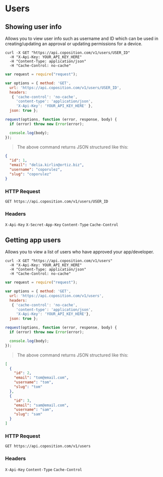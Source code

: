 # Users
## Showing user info

Allows you to view user info such as username and ID which can be used in creating/updating an approval or updating permissions for a device.

```shell
curl -X GET "https://api.coposition.com/v1/users/USER_ID"
  -H "X-Api-Key: YOUR_API_KEY_HERE"
  -H "Content-Type: application/json"
  -H "Cache-Control: no-cache"
```
```javascript
var request = require("request");

var options = { method: 'GET',
  url: 'https://api.coposition.com/v1/users/USER_ID',
  headers:
   { 'cache-control': 'no-cache',
     'content-type': 'application/json',
     'X-Api-Key': 'YOUR_API_KEY_HERE' },
  json: true };

request(options, function (error, response, body) {
  if (error) throw new Error(error);

  console.log(body);
});

```
> The above command returns JSON structured like this:

```json
{
  "id": 1,
  "email": "delia.kirlin@ortiz.biz",
  "username": "coporulez",
  "slug": "coporulez"
}
```
### HTTP Request
`GET https://api.coposition.com/v1/users/USER_ID`

### Headers

`X-Api-Key`
`X-Secret-App-Key`
`Content-Type`
`Cache-Control`

## Getting app users

Allows you to view a list of users who have approved your app/developer.

```shell
curl -X GET "https://api.coposition.com/v1/users"
  -H "X-Api-Key: YOUR_API_KEY_HERE"
  -H "Content-Type: application/json"
  -H "Cache-Control: no-cache"
```
```javascript
var request = require("request");

var options = { method: 'GET',
  url: 'https://api.coposition.com/v1/users',
  headers:
   { 'cache-control': 'no-cache',
     'content-type': 'application/json',
     'X-Api-Key': 'YOUR_API_KEY_HERE'},
  json: true };

request(options, function (error, response, body) {
  if (error) throw new Error(error);

  console.log(body);
});

```
> The above command returns JSON structured like this:

```json
[
  {
    "id": 2,
    "email": "tom@email.com",
    "username": "tom",
    "slug": "tom"
  },
  {
    "id": 3,
    "email": "sam@email.com",
    "username": "sam",
    "slug": "sam"
  }
]
```
### HTTP Request
`GET https://api.coposition.com/v1/users`

### Headers

`X-Api-Key`
`Content-Type`
`Cache-Control`

